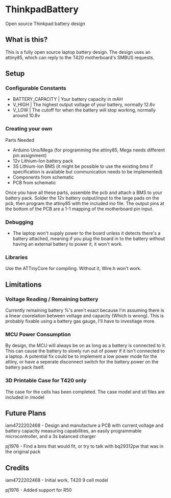 # ThinkpadBattery
Open source Thinkpad battery design

## What is this?

This is a fully open source laptop battery design. The design uses an attiny85, which can reply to the T420 motherboard's SMBUS requests.

## Setup

### Configurable Constants

- BATTERY_CAPACITY | Your battery capacity in mAH
- V_HIGH | The highest output voltage of your battery, normally 12.6v
- V_LOW | The cutoff for when the battery will stop working, normally around 10.8v

### Creating your own

Parts Needed
- Arduino Uno/Mega  (for programming the attiny85, Mega needs different pin assignment)
- 12v Lithium-Ion battery pack
- 3S Lithium-Ion BMS (it might be possible to use the existing bms if specification is available but communication needs to be implemented)
- Components from schematic
- PCB from schematic


Once you have all these parts, assemble the pcb and attach a BMS to your battery pack. Solder the 12v battery output/input to the large pads on the pcb, then program the attiny85 with the included ino file. The output pins at the bottom of the PCB are a 1-1 mapping of the motherboard pin input.

### Debugging

- The laptop won't supply power to the board unless it detects there's a battery attached, meaning if you plug the board in to the battery without having an external battery to power it, it won't work.

### Libraries

Use the ATTinyCore for compiling. Without it, Wire.h won't work.


## Limitations

### Voltage Reading / Remaining battery

Currently remaining battery %'s aren't exact because I'm assuming there is a linear coorelation between voltage and capacity (Which is wrong). This is probably fixable using a battery gas gauge, I'll have to investiage more.

### MCU Power Consumption

By design, the MCU will always be on as long as a battery is connected to it. This can cause the battery to slowly run out of power if it isn't connected to a laptop. A potential fix could be to implement a low power mode for the attiny, or have a seperate disconnect switch for the battery power on the battery pack itself.


### 3D Printable Case for T420 only

The case for the cells has been completed. The case model and stl files are included in /model


## Future Plans

iam4722202468 - Design and manufacture a PCB with current,voltage and battery capacity measuring capabilities, an easily programmable microcontroller, and a 3s balanced charger

pj1976 - Find a bms that would fit, or try to talk with bq29312pw that was in the original pack

## Credits

iam4722202468 - Initial work, T420 9 cell model

pj1976 - Added support for R50
